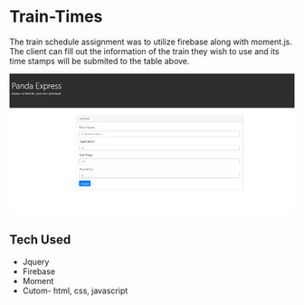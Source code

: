 # Train-Times

The train schedule assignment was to utilize firebase along with moment.js. The client can fill out the information of the train they wish to use and its time stamps will be submited to the table above. 

![alt text](images/main.png)

## Tech Used

* Jquery
* Firebase
* Moment
* Cutom- html, css, javascript